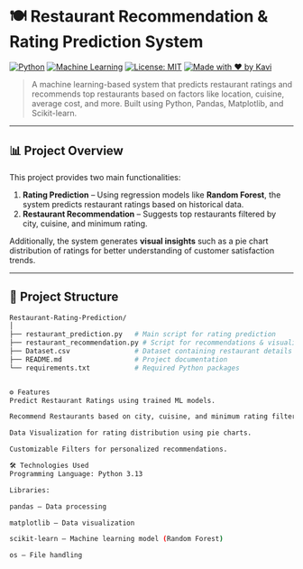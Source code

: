 # 🍽️ Restaurant Recommendation & Rating Prediction System

[![Python](https://img.shields.io/badge/Python-3.13-blue.svg)](https://www.python.org/)
[![Machine Learning](https://img.shields.io/badge/ML-RandomForest-orange)]()
[![License: MIT](https://img.shields.io/badge/License-MIT-yellow.svg)](https://opensource.org/licenses/MIT)
[![Made with ❤️ by Kavi](https://img.shields.io/badge/Made%20by-Kavi%20Balan-red)]()

> A machine learning-based system that predicts restaurant ratings and recommends top restaurants based on factors like location, cuisine, average cost, and more. Built using Python, Pandas, Matplotlib, and Scikit-learn.

---

## 📊 Project Overview

This project provides two main functionalities:  
1. **Rating Prediction** – Using regression models like **Random Forest**, the system predicts restaurant ratings based on historical data.  
2. **Restaurant Recommendation** – Suggests top restaurants filtered by city, cuisine, and minimum rating.  

Additionally, the system generates **visual insights** such as a pie chart distribution of ratings for better understanding of customer satisfaction trends.

---

## 📂 Project Structure

```bash
Restaurant-Rating-Prediction/
│
├── restaurant_prediction.py   # Main script for rating prediction
├── restaurant_recommendation.py # Script for recommendations & visualization
├── Dataset.csv                # Dataset containing restaurant details
├── README.md                  # Project documentation
└── requirements.txt           # Required Python packages


⚙️ Features
Predict Restaurant Ratings using trained ML models.

Recommend Restaurants based on city, cuisine, and minimum rating filters.

Data Visualization for rating distribution using pie charts.

Customizable Filters for personalized recommendations.

🛠️ Technologies Used
Programming Language: Python 3.13

Libraries:

pandas – Data processing

matplotlib – Data visualization

scikit-learn – Machine learning model (Random Forest)

os – File handling


